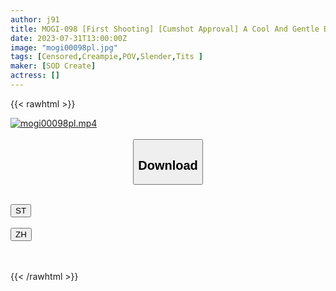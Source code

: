 ```yaml
---
author: j91
title: MOGI-098 [First Shooting] [Cumshot Approval] A Cool And Gentle Beauty Staff Member. After Taking Off Her Uniform, She Has A Super White Slender Body. When I Called H Kime In Between Work, It Seems Like I Was Addicted And Let Me Cum Inside Me Continuously. Kaho-Chan, 22 Years Old
date: 2023-07-31T13:00:00Z
image: "mogi00098pl.jpg"
tags: [Censored,Creampie,POV,Slender,Tits ]
maker: [SOD Create]
actress: []
---
```



{{< rawhtml >}}

<div class="video" data-videoid="9RX2yqevozua37l">
    <a href="javascript:;">
        <img src="https://my.j91.asia/posts/mogi00098pl/mogi00098pl.jpg" width="WIDTH" height="HEIGHT" alt="mogi00098pl.mp4" loading="lazy">
    </a>
</div>

<script type="text/javascript" src="https://j91.asia/asset/on-demand-st.js"></script>

<br>
  <link rel="stylesheet" href="https://j91.asia/asset/bs5.css">
  
  <center>
  <button class="btn btn-primary" type="button" data-bs-toggle="collapse" data-bs-target=".multi-collapse" aria-expanded="false" aria-controls="multiCollapseExample1 multiCollapseExample2"><h2>Download</h2></button></center>
</p>
<div class="row">
  <div class="col">
    <div class="collapse multi-collapse" id="multiCollapseExample1">
      <div class="card card-body">
	      	      <br>
<div class="buttons">  
<a href="https://streamtape.to/v/9RX2yqevozua37l"><button class="btn-hover color-3"><i class="fa fa-download"></i> ST</button></a></div>
    </div>
  </div>
</div>
  <div class="col">
    <div class="collapse multi-collapse" id="multiCollapseExample2">
      <div class="card card-body">
	      <br>
<div class="buttons">
    <a href="https://lylxan.com/o66q2aovfz69.html"><button class="btn-hover color-9"><i class="fa fa-download"></i> ZH</button></a></div>
<br><br>
      </div>
    </div>
  </div>
</div>

{{< /rawhtml >}}